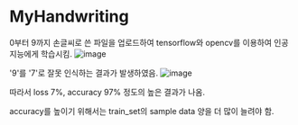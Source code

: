 # MyHandwriting
0부터 9까지 손글씨로 쓴 파일을 업로드하여 tensorflow와 opencv를 이용하여 인공지능에게 학습시킴.
![image](https://user-images.githubusercontent.com/75656859/229445591-4f1aabbe-3d47-4b4b-a4df-3d226764b77e.png)

'9'를 '7'로 잘못 인식하는 결과가 발생하였음.
![image](https://user-images.githubusercontent.com/75656859/229445698-b6fc7e6a-cd72-4900-99a7-1f96d508b88c.png)

따라서 loss 7%, accuracy 97% 정도의 높은 결과가 나옴.

accuracy를 높이기 위해서는 train_set의 sample data 양을 더 많이 늘려야 함.
